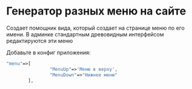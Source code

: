 # Генератор разных меню на сайте

Создает помощник вида, который создает на странице меню по его имени. В админке стандартным древовидным интерфейсом редактируются эти меню

Добавьте в конфиг приложения:
```php
"menu"=>[
                "MenuUp"=>'Меню в верху',
                "MenuDown"=>"Нижнее меню"
        ],
```


